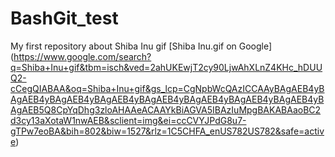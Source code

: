 # BashGit_test
My first repository about Shiba Inu gif
[Shiba Inu.gif on Google] (https://www.google.com/search?q=Shiba+Inu+gif&tbm=isch&ved=2ahUKEwjT2cy90LjwAhXLnZ4KHc_hDUUQ2-cCegQIABAA&oq=Shiba+Inu+gif&gs_lcp=CgNpbWcQAzICCAAyBAgAEB4yBAgAEB4yBAgAEB4yBAgAEB4yBAgAEB4yBAgAEB4yBAgAEB4yBAgAEB4yBAgAEB5Q8CpYqDhg3zloAHAAeACAAYkBiAGVA5IBAzIuMpgBAKABAaoBC2d3cy13aXotaW1nwAEB&sclient=img&ei=ccCVYJPdG8u7-gTPw7eoBA&bih=802&biw=1527&rlz=1C5CHFA_enUS782US782&safe=active)
